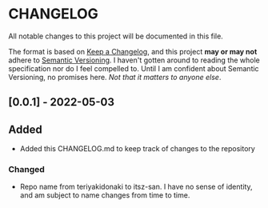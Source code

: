 # CHANGELOG

All notable changes to this project will be documented in this file.

The format is based on [Keep a Changelog](https://keepachangelog.com/en/1.0.0/),
and this project **may or may not** adhere to [Semantic Versioning](https://semver.org/spec/v2.0.0.html). I haven't gotten around to reading the whole specification nor do I feel compelled to. Until I am confident about Semantic Versioning, no promises here. _Not that it matters to anyone else_.

## [0.0.1] - 2022-05-03

## Added
- Added this CHANGELOG.md to keep track of changes to the repository

### Changed
- Repo name from teriyakidonaki to itsz-san. I have no sense of identity, and am subject to name changes from time to time.